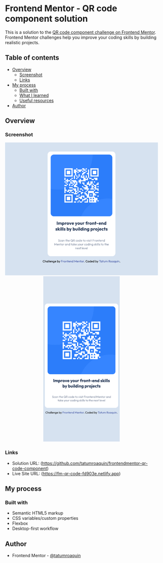 # Frontend Mentor - QR code component solution

This is a solution to the [QR code component challenge on Frontend Mentor](https://www.frontendmentor.io/challenges/qr-code-component-iux_sIO_H). Frontend Mentor challenges help you improve your coding skills by building realistic projects. 

## Table of contents

- [Overview](#overview)
  - [Screenshot](#screenshot)
  - [Links](#links)
- [My process](#my-process)
  - [Built with](#built-with)
  - [What I learned](#what-i-learned)
  - [Useful resources](#useful-resources)
- [Author](#author)

## Overview

### Screenshot

<div align="center">
    <img src="./screenshots/desktop.png" alt="qr code component mobile screenshot">
    <img width="50%" src="./screenshots/mobile.png" alt="qr code component mobile screenshot">
</div>

### Links

- Solution URL: (https://github.com/tatumroaquin/frontendmentor-qr-code-component)
- Live Site URL: (https://fm-qr-code-fd903e.netlify.app)

## My process

### Built with

- Semantic HTML5 markup
- CSS variables/custom properties
- Flexbox
- Desktop-first workflow

## Author

- Frontend Mentor - [@tatumroaquin](https://www.frontendmentor.io/profile/tatumroaquin)
